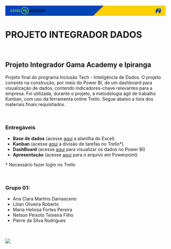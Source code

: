 ![Header ipiranga](https://github.com/Lilianor/projeto_final_ipiranga/blob/master/image.png?raw=true)

<h1>PROJETO INTEGRADOR DADOS</h1>

<br>

<h2>Projeto Integrador Gama Academy e Ipiranga</h2>
<p>Projeto final do programa Inclusão Tech - Inteligência de Dados. O projeto consiste na construção, por meio do Power BI, de um dashboard para visualização de dados, contendo indicadores-chave relevantes para a empresa. Foi utilizada, durante o projeto, a metodologia ágil de trabalho Kanban, com uso da ferramenta online Trello. Segue abaixo a lista dos materiais finais requisitados.</p>

<br>

<h3>Entregáveis</h3>
<ul>
  <li><b>Base de dados</b> (acesse <a href="https://github.com/Lilianor/projeto_final_ipiranga/blob/main/data_export_v1.csv" target="_blank">aqui</a> a planilha do Excel)</li>
  <li><b>Kanban</b> (acesse <a href="https://trello.com/b/P5cRc8ro/gama-academy-projeto-ipp" target="_blank">aqui</a> a divisão de tarefas no Trello*)
  <li><b>DashBoard</b> (acesse <a href="" target="_blank">aqui</a> para visualizar os dados no Power BI)
  <li><b>Apresentação</b> (acesse <a href="" target="_blank">aqui</a> para o arquivo em Powerpoint) 
</ul>
<p>* Necessário fazer login no Trello</p> 

<br>

<h3>Grupo 01:</h3>
<ul> 
  <li>Ana Clara Martins Damasceno 
    <a href="https://github.com/anaclaradamasceno">
      <img src="" width="20">
    </a>
  </li>
  <li>Lilian Oliveira Roberto
    <a href="https://github.com/Lilianor">
      <img src="" width="20">
    </a>
  </li>
  <li>Maria Heloisa Fortes Pereira 
    <a href="">
      <img src="" width="20">
    </a>
  </li>
  <li>Nelson Peixoto Teixeira Filho 
    <a href="">
      <img src="" width="20">
    </a>
  </li>
  <li>Pierre da Silva Rodrigues
    <a href="https://github.com/PierreRodrigues">
      <img src="" width="20">
    </a>
  </li>
</ul>

<br>
<br>
<img src="https://i.ibb.co/1JdWqQn/bannerinferiorreadme.png">
